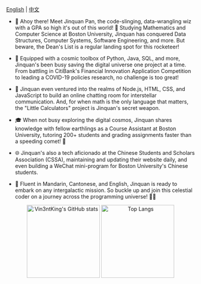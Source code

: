 [English](./README_old.md) | [中文](./README.zh.md)
- 🚀 Ahoy there! Meet Jinquan Pan, the code-slinging, data-wrangling wiz with a GPA so high it's out of this world! 🌟 Studying Mathematics and Computer Science at Boston University, Jinquan has conquered Data Structures, Computer Systems, Software Engineering, and more. But beware, the Dean's List is a regular landing spot for this rocketeer!

- 🔧 Equipped with a cosmic toolbox of Python, Java, SQL, and more, Jinquan's been busy saving the digital universe one project at a time. From battling in CitiBank's Financial Innovation Application Competition to leading a COVID-19 policies research, no challenge is too great!

- 💬 Jinquan even ventured into the realms of Node.js, HTML, CSS, and JavaScript to build an online chatting room for interstellar communication. And, for when math is the only language that matters, the "Little Calculators" project is Jinquan's secret weapon.

- 🎓 When not busy exploring the digital cosmos, Jinquan shares knowledge with fellow earthlings as a Course Assistant at Boston University, tutoring 200+ students and grading assignments faster than a speeding comet! 💫

- 🌐 Jinquan's also a tech aficionado at the Chinese Students and Scholars Association (CSSA), maintaining and updating their website daily, and even building a WeChat mini-program for Boston University's Chinese students.

- 💬 Fluent in Mandarin, Cantonese, and English, Jinquan is ready to embark on any intergalactic mission. So buckle up and join this celestial coder on a journey across the programming universe! 🚀✨
<!---
Vin3ntKing/Vin3ntKing is a ✨ special ✨ repository because its `README.md` (this file) appears on your GitHub profile.
You can click the Preview link to take a look at your changes.
--->

<p align="center">
  <img src="https://github-readme-stats.vercel.app/api?username=Vin3ntKing&show_icons=true&theme=radical" alt="Vin3ntKing's GitHub stats" height="195">
  <img src="https://github-readme-stats.vercel.app/api/top-langs/?username=Vin3ntKing&layout=compact&theme=radical" alt="Top Langs" height="195">
</p>

